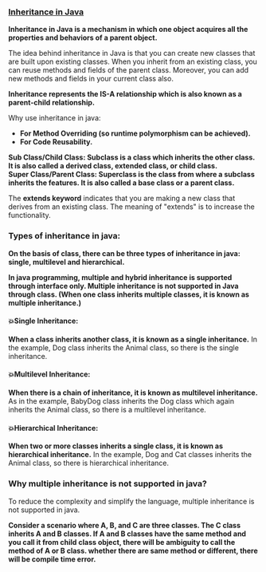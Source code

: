 ### [Inheritance in Java](https://www.javatpoint.com/inheritance-in-java)   
**Inheritance in Java is a mechanism in which one object acquires all the properties and behaviors of a parent object.**  

The idea behind inheritance in Java is that you can create new classes that are built upon existing classes. When you inherit from an existing class, you can reuse methods and fields of the parent class. Moreover, you can add new methods and fields in your current class also.   

**Inheritance represents the IS-A relationship which is also known as a parent-child relationship.**   

Why use inheritance in java:  
* **For Method Overriding (so runtime polymorphism can be achieved).**  
* **For Code Reusability.**   

**Sub Class/Child Class: Subclass is a class which inherits the other class. It is also called a derived class, extended class, or child class.**  
**Super Class/Parent Class: Superclass is the class from where a subclass inherits the features. It is also called a base class or a parent class.**  

The **extends keyword** indicates that you are making a new class that derives from an existing class. The meaning of "extends" is to increase the functionality.  

### Types of inheritance in java:   
**On the basis of class, there can be three types of inheritance in java: single, multilevel and hierarchical.**  

**In java programming, multiple and hybrid inheritance is supported through interface only.
Multiple inheritance is not supported in Java through class. (When one class inherits multiple classes, it is known as multiple inheritance.)**   

#### :boom:Single Inheritance:   
**When a class inherits another class, it is known as a single inheritance.** In the example, Dog class inherits the Animal class, so there is the single inheritance.   

#### :boom:Multilevel Inheritance:   
**When there is a chain of inheritance, it is known as multilevel inheritance.** As in the example, BabyDog class inherits the Dog class which again inherits the Animal class, so there is a multilevel inheritance.  

#### :boom:Hierarchical Inheritance:  
**When two or more classes inherits a single class, it is known as hierarchical inheritance.** In the example, Dog and Cat classes inherits the Animal class, so there is hierarchical inheritance.  

### Why multiple inheritance is not supported in java?  
To reduce the complexity and simplify the language, multiple inheritance is not supported in java.   

**Consider a scenario where A, B, and C are three classes. The C class inherits A and B classes. If A and B classes have the same method and you call it from child class object, there will be ambiguity to call the method of A or B class. whether there are same method or different, there will be compile time error.**   






